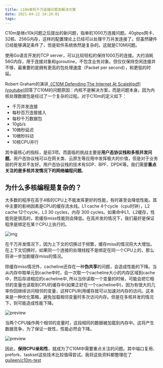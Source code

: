 ```yaml
---
title: c10m单机千万连接问题及解决方案
date: 2021-04-22 14:24:01
tags:
---
```



C10m是继c10k问题之后提出的新问题，指单机1000万连接问题。40gbps网卡、32核、256G内存，这样的配置理论上已经可以处理千万并发连接了。但虽然硬件已经能够满足条件了，但是软件系统依然是复杂的。这就是C10M问题。

使用Go语言开发的TCP server，可以比较轻松的保持1000万的连接。大约消耗56G内存，用于连接对象和goroutine，不包含业务对象。但仅仅保持空闲连接并不够，最重要的是拥有更高的包处理速度（Packet per second），和更低的时延。

Robert Graham的演讲[《C10M Defending The Internet At Scale》(pdf)](https://www.cs.dartmouth.edu/~sergey/cs258/2013/C10M-Defending-the-Internet-at-Scale-Dartmouth-2013.pdf) [(youtube)](https://www.youtube.com/watch?v=D09jdbS6oSI)回答了C10M的问题原因：内核不是解决方案，而是问题本身。因为内核处理数据包是经过了一个复杂的过程。对于C10m的定义如下：

* 千万并发连接
* 每秒百万连接接入
* 每秒千万数据包
* 10gb/s
* 10微秒延迟
* 10微秒抖动
* 10核CPU并行

其中最核心的指标，是前3项。而面临的挑战主要是**用户态协议栈和多核并发问题**。用户态协议栈可以在网关类、云原生等应用中发挥极大的价值，但是对于业务层的开发并不友好。用户态协议栈的技术有SDP、BPF、DPDK等。我们需要**重点关注的是多核并发情况下的网络编程问题**。

## 为什么多核编程是复杂的？

大多数的程序在高于4核的CPU上不能发挥更好的性能，有时甚至会降低性能。其中主要的影响因素是CPU的缓存流水线。L1 cache 4个cycle（cpu时钟），L2 cache 12个cycle，L3 30 cycles，内存 300 cycles。如果命中L1、L2缓存，性能则是很高的，若缓存miss性能则会降低。在高并发的情况下，我们最好是保证程序是绑定在某个CPU上执行的。

![img](/Users/admin/work/guileen.github.com/hexo/source/img/c10m/cpu-cache.png)

在千万并发情况下，因为上下文的切换过于频繁，缓存miss的情况将大大增加。在上下文切换时，如果同一个连接的处理线程不是绑定在同一个CPU上的，那么将进一步加剧缓存miss的情况。

除缓存miss情况外，cacheline还存在一种**伪共享**的问题，会造成性能的下降。当从内存中取单元到cache中时，会一次取一个cacheline大小的内存区域到cache中，然后存进相应的cacheline中, 所以当你读取一个变量的时候，可能会把它相邻的变量也读取到CPU的缓存中(如果正好在一个cacheline中)，因为有很大的几率你回继续访问相邻的变量，这样CPU利用缓存就可以加速对内存的访问。这本来是一种优化策略，避免加载相邻变量时多次访问内存。但是在多核并发的情况下，则可能造成性能下降。

![preview](https://segmentfault.com/img/bVcNCKX/view)

当两个CPU操作两个相邻的变量时，这段相同的数据被加载到内存中。这将产生数据竞争，为了保证一致性，性能必然会下降。

![preview](https://segmentfault.com/img/bVcNCLf/view)

因此，**保持CPU亲和性**，就成为了C10M中需要重点关注的问题。其中端口复用、prefork、taskset这些技术比较值得尝试。我将这些资料都整理在了 [guileen/c10m-test](github.com/guileen/c10m-test)

